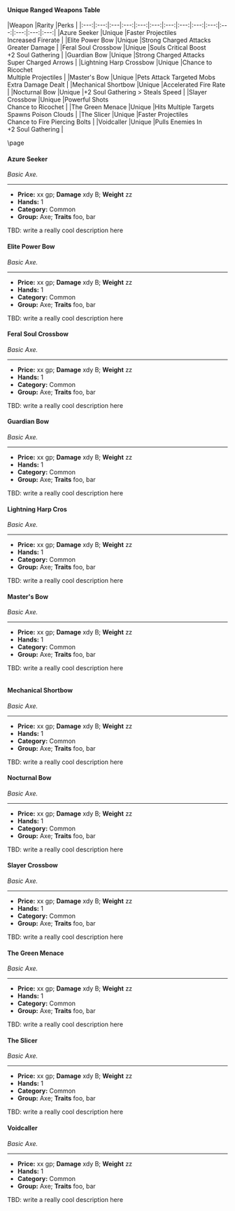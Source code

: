 <div class='classTable wide'>

#### Unique Ranged Weapons Table

|Weapon |Rarity |Perks |
|:---:|:---:|:---|:---:|:---:|:---:|:---:|:---:|:---:|:---:|:---:|:---:|:---:|:---:|
|Azure Seeker                |Unique |Faster Projectiles <br> Increased Firerate |
|Elite Power Bow             |Unique |Strong Charged Attacks <br> Greater Damage |
|Feral Soul Crossbow         |Unique |Souls Critical Boost <br> +2 Soul Gathering |
|Guardian Bow                |Unique |Strong Charged Attacks <br> Super Charged Arrows |
|Lightning Harp Crossbow     |Unique |Chance to Ricochet <br> Multiple Projectiles |
|Master's Bow                |Unique |Pets Attack Targeted Mobs <br> Extra Damage Dealt |
|Mechanical Shortbow         |Unique |Accelerated Fire Rate |
|Nocturnal Bow               |Unique |+2 Soul Gathering > Steals Speed |
|Slayer Crossbow             |Unique |Powerful Shots <br> Chance to Ricochet |
|The Green Menace            |Unique |Hits Multiple Targets <br> Spawns Poison Clouds |
|The Slicer                  |Unique |Faster Projectiles <br> Chance to Fire Piercing Bolts |
|Voidcaller                  |Unique |Pulls Enemies In <br> +2 Soul Gathering |
</div>

\page

#### Azure Seeker

*Basic Axe.*
___

- **Price:** xx gp; **Damage** xdy B; **Weight** zz
- **Hands:** 1
- **Category:** Common
- **Group:** Axe; **Traits** foo, bar

TBD: write a really cool description here

#### Elite Power Bow

*Basic Axe.*
___

- **Price:** xx gp; **Damage** xdy B; **Weight** zz
- **Hands:** 1
- **Category:** Common
- **Group:** Axe; **Traits** foo, bar

TBD: write a really cool description here

#### Feral Soul Crossbow

*Basic Axe.*
___

- **Price:** xx gp; **Damage** xdy B; **Weight** zz
- **Hands:** 1
- **Category:** Common
- **Group:** Axe; **Traits** foo, bar

TBD: write a really cool description here

#### Guardian Bow

*Basic Axe.*
___

- **Price:** xx gp; **Damage** xdy B; **Weight** zz
- **Hands:** 1
- **Category:** Common
- **Group:** Axe; **Traits** foo, bar

TBD: write a really cool description here

#### Lightning Harp Cros

*Basic Axe.*
___

- **Price:** xx gp; **Damage** xdy B; **Weight** zz
- **Hands:** 1
- **Category:** Common
- **Group:** Axe; **Traits** foo, bar

TBD: write a really cool description here

#### Master's Bow

*Basic Axe.*
___

- **Price:** xx gp; **Damage** xdy B; **Weight** zz
- **Hands:** 1
- **Category:** Common
- **Group:** Axe; **Traits** foo, bar

TBD: write a really cool description here

```na
```

#### Mechanical Shortbow

*Basic Axe.*
___

- **Price:** xx gp; **Damage** xdy B; **Weight** zz
- **Hands:** 1
- **Category:** Common
- **Group:** Axe; **Traits** foo, bar

TBD: write a really cool description here

#### Nocturnal Bow

*Basic Axe.*
___

- **Price:** xx gp; **Damage** xdy B; **Weight** zz
- **Hands:** 1
- **Category:** Common
- **Group:** Axe; **Traits** foo, bar

TBD: write a really cool description here

#### Slayer Crossbow

*Basic Axe.*
___

- **Price:** xx gp; **Damage** xdy B; **Weight** zz
- **Hands:** 1
- **Category:** Common
- **Group:** Axe; **Traits** foo, bar

TBD: write a really cool description here

#### The Green Menace

*Basic Axe.*
___

- **Price:** xx gp; **Damage** xdy B; **Weight** zz
- **Hands:** 1
- **Category:** Common
- **Group:** Axe; **Traits** foo, bar

TBD: write a really cool description here

#### The Slicer

*Basic Axe.*
___

- **Price:** xx gp; **Damage** xdy B; **Weight** zz
- **Hands:** 1
- **Category:** Common
- **Group:** Axe; **Traits** foo, bar

TBD: write a really cool description here

#### Voidcaller

*Basic Axe.*
___

- **Price:** xx gp; **Damage** xdy B; **Weight** zz
- **Hands:** 1
- **Category:** Common
- **Group:** Axe; **Traits** foo, bar

TBD: write a really cool description here
